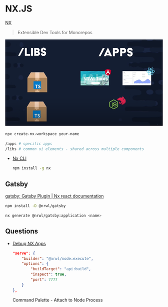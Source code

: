 # NX.JS

[NX](https://nx.dev/)

> Extensible Dev Tools for Monorepos

![nx mono structure](/assets/notes/node/nx-mono-structure.png)

```bash
npx create-nx-workspace your-name
```

```bash
/apps # specific apps
/libs # common ui elements - shared across multiple components
```

* [Nx CLI](https://nx.dev/latest/angular/cli/overview#installing-the-cli)

    ```bash
    npm install -g nx
    ```


## Gatsby

[gatsby: Gatsby Plugin | Nx react documentation](https://nx.dev/latest/react/gatsby/overview)


```bash
npm install -D @nrwl/gatsby
```

```bash
nx generate @nrwl/gatsby:application <name>
```


## Questions

* [Debug NX Apps](https://github.com/nrwl/nx/issues/2690)

    ```json
    "serve": {
        "builder": "@nrwl/node:execute",
        "options": {
            "buildTarget": "api:build",
            "inspect": true,
            "port": 7777
        }
    },
    ```

    Command Palette - Attach to Node Process

